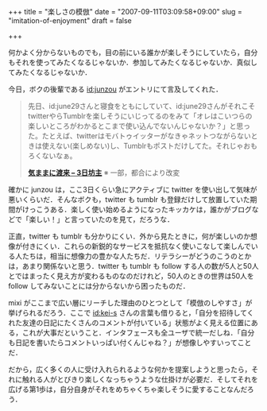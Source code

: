 +++
title = "楽しさの模倣"
date = "2007-09-11T03:09:58+09:00"
slug = "imitation-of-enjoyment"
draft = false

+++

<p>何かよく分からないものでも，目の前にいる誰かが楽しそうにしていたら，自分もそれを使ってみたくなるじゃないか．参加してみたくなるじゃないか．真似してみたくなるじゃないか．</p>
<p>今日，ボクの後輩である <a href="http://d.hatena.ne.jp/junzou/" target="_blank">id:junzou</a> がエントリにて言及してくれた．</p>
<blockquote><p>
先日、id:june29さんと寝食をともにしていて、id:june29さんがそれこそtwitterやらTumblrを楽しそうにいじってるのをみて「オレはこいつらの楽しいところがわかるとこまで使い込んでないんじゃないか？」と思った。たとえば、twitterはモバトゥイッターがなきゃネットつながらないときは使えない(楽しめない)し、Tumblrもポストだけしてた。それじゃおもろくないなぁ。</p>
<p><a href="http://d.hatena.ne.jp/junzou/20070910#1189429707" target="_blank"><strong>気ままに渡来 &#8211; 3日坊主</strong></a> ※ 一部，都合により改変
</p></blockquote>
<p>確かに junzou は，ここ3日くらい急にアクティブに twitter を使い出して気味が悪いくらいだ．そんなボクも，twitter も tumblr も登録だけして放置していた期間がけっこうある．楽しく使い始めるようになったキッカケは，誰かがブログなどで「楽しい！」と言っていたのを見て，だろうな．</p>
<p>正直，twitter も tumblr も分かりにくい．外から見たときに，何が楽しいのか想像が付きにくい．これらの新鋭的なサービスを抵抗なく使いこなして楽しんでいる人たちは，相当に想像力の豊かな人たちだ．リテラシーがどうのこうのとかは，あまり関係ないと思う．twitter も tumblr も follow する人の数が5人と50人とではまったく見え方が変わるものなのだけれど，50人のときの世界は50人を follow してみないことには分からないから困ったものだ．</p>
<p>mixi がここまで広い層にリーチした理由のひとつとして「模倣のしやすさ」が挙げられるだろう．ここで <a href="http://d.hatena.ne.jp/kei-s" target="_blank">id:kei-s</a> さんの言葉も借りると，「自分を招待してくれた友達の日記にたくさんのコメントが付いている」状態がよく見える位置にある，これが大事だということ．インタフェースも全ユーザで統一だしね．「自分も日記を書いたらコメントいっぱい付くんじゃね？」が想像しやすいってことだ．</p>
<p>だから，広く多くの人に受け入れられるような何かを提案しようと思ったら，それに触れる人がとびきり楽しくなっちゃうような仕掛けが必要だ．そしてそれを広げる第1歩は，自分自身がそれをめちゃくちゃ楽しそうに愛することなんだろう．</p>
